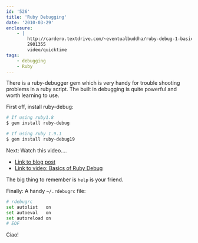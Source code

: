 ```yaml
---
id: '526'
title: 'Ruby Debugging'
date: '2010-03-29'
enclosure:
    - |
        http://cardero.textdrive.com/~eventualbuddha/ruby-debug-1-basics.mov
        2901355
        video/quicktime
tags:
    - debugging
    - Ruby
---
```


There is a ruby-debugger gem which is very handy for trouble shooting problems
in a ruby script. The built in debugging is quite powerful and worth learning
to use.

<!-- more -->

First off, install ruby-debug:

```bash
# If using ruby1.8
$ gem install ruby-debug

# If using ruby 1.9.1
$ gem install ruby-debug19
```

Next: Watch this video....

-   [Link to blog post](http://brian.maybeyoureinsane.net/blog/2007/05/07/ruby-debug-basics-screencast/)
-   [Link to video: Basics of Ruby Debug](http://cardero.textdrive.com/~eventualbuddha/ruby-debug-1-basics.mov)

The big thing to remember is `help` is your friend.

Finally: A handy `~/.rdebugrc` file:

```bash
# rdebugrc
set autolist   on
set autoeval   on
set autoreload on
# EOF
```

Ciao!
